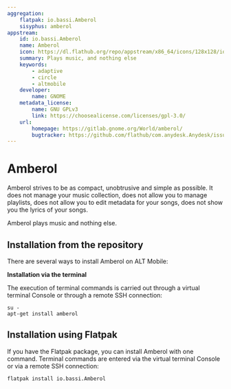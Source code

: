 ```yaml
---
aggregation:
    flatpak: io.bassi.Amberol
    sisyphus: amberol
appstream:
    id: io.bassi.Amberol
    name: Amberol
    icon: https://dl.flathub.org/repo/appstream/x86_64/icons/128x128/io.bassi.Amberol.png
    summary: Plays music, and nothing else
    keywords: 
        - adaptive
        - circle
        - altmobile
    developer: 
        name: GNOME
    metadata_license: 
        name: GNU GPLv3
        link: https://choosealicense.com/licenses/gpl-3.0/
    url: 
        homepage: https://gitlab.gnome.org/World/amberol/
        bugtracker: https://github.com/flathub/com.anydesk.Anydesk/issues
---
```


# Amberol

Amberol strives to be as compact, unobtrusive and simple as possible. It does not manage your music collection, does not allow you to manage playlists, does not allow you to edit metadata for your songs, does not show you the lyrics of your songs.

Amberol plays music and nothing else.

## Installation from the repository

There are several ways to install Amberol on ALT Mobile:

<!--@include: @en/apps/_parts/install/software-repo.md-->

**Installation via the terminal**

The execution of terminal commands is carried out through a virtual terminal Console or through a remote SSH connection:

```shell
su -
apt-get install amberol
```

## Installation using Flatpak

If you have the Flatpak package, you can install Amberol with one command. Terminal commands are entered via the virtual terminal Console or via a remote SSH connection:

```shell
flatpak install io.bassi.Amberol
```

<!--@include: @en/apps/_parts/install/software-flatpak.md-->